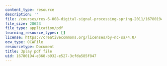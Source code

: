 ```yaml
---
content_type: resource
description: ''
file: /courses/res-6-008-digital-signal-processing-spring-2011/16780194e368b932e5273cfda585f847_rkvEM5Y3N60.pdf
file_size: 28623
file_type: application/pdf
learning_resource_types: []
license: https://creativecommons.org/licenses/by-nc-sa/4.0/
ocw_type: OCWFile
resourcetype: Document
title: 3play pdf file
uid: 16780194-e368-b932-e527-3cfda585f847
---
```

